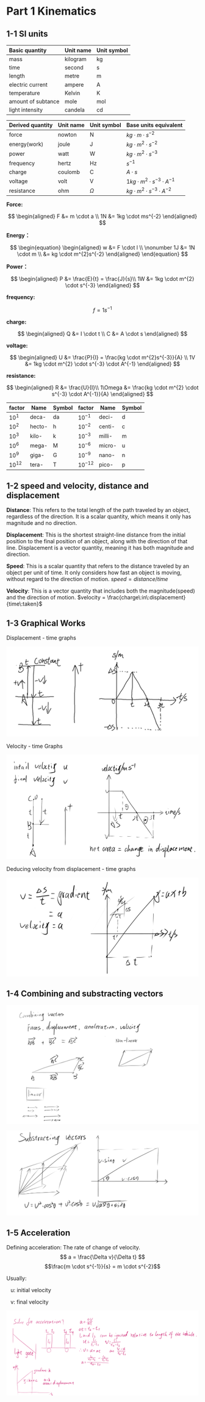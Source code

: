 # Part 1 Kinematics

## 1-1 SI units

| Basic quantity     | Unit name | Unit symbol |
|:------------------ | --------- |:----------- |
| mass               | kilogram  | kg          |
| time               | second    | s           |
| length             | metre     | m           |
| electric current   | ampere    | A           |
| temperature        | Kelvin    | K           |
| amount of subtance | mole      | mol         |
| light intensity    | candela   | cd          |

| Derived quantity | Unit name | Unit symbol | Base units equivalent                       |
| ---------------- | --------- | ----------- | ------------------------------------------- |
| force            | nowton    | N           | $kg \cdot m \cdot s^{-2}$                   |
| energy(work)     | joule     | J           | $kg \cdot m^{2} \cdot s^{-2}$               |
| power            | watt      | W           | $kg \cdot m^{2} \cdot s^{-3}$               |
| frequency        | hertz     | Hz          | $s^{-1}$                                    |
| charge           | coulomb   | C           | $A \cdot s$                                 |
| voltage          | volt      | V           | $1kg \cdot m^{2} \cdot s^{-3} \cdot A^{-1}$ |
| resistance       | ohm       | $\Omega$    | $kg \cdot m^{2} \cdot s^{-3} \cdot A^{-2}$  |

**Force:**

$$
\begin{aligned} 
F &= m \cdot a \\
1N &= 1kg \cdot ms^{-2}
\end{aligned}
$$

**Energy：**

$$
\begin{equation} 
\begin{aligned} 
  w &= F \cdot l \\ \nonumber
 1J &= 1N \cdot m \\
&= kg \cdot m^{2}s^{-2}
\end{aligned}
\end{equation}
$$

**Power：**

$$
\begin{aligned}
P &= \frac{E}{t} = \frac{J}{s}\\
1W &= 1kg \cdot m^{2} \cdot s^{-3}
\end{aligned}
$$

**frequency:**

$$
f = 1s^{-1}
$$

**charge:**

$$
\begin{aligned}
Q &= I \cdot t \\
C &= A \cdot s
\end{aligned}
$$

**voltage:**

$$
\begin{aligned}
U &= \frac{P}{I} = \frac{kg \cdot m^{2}s^{-3}}{A} \\
1V &= 1kg \cdot m^{2} \cdot s^{-3} \cdot A^{-1}
\end{aligned}
$$

**resistance:**

$$
\begin{aligned}
R &= \frac{U}{I}\\
1\Omega &= \frac{kg \cdot m^{2} \cdot s^{-3} \cdot A^{-1}}{A}
\end{aligned}
$$

| factor    | Name   | Symbol | factor     | Name   | Symbol |
| --------- | ------ | ------ | ---------- | ------ | ------ |
| $10^1$    | deca-  | da     | $10^{-1}$  | deci-  | d      |
| $10^2$    | hecto- | h      | $10^{-2}$  | centi- | c      |
| $10^3$    | kilo-  | k      | $10^{-3}$  | milli- | m      |
| $10^6$    | mega-  | M      | $10^{-6}$  | micro- | u      |
| $10^9$    | giga-  | G      | $10^{-9}$  | nano-  | n      |
| $10^{12}$ | tera-  | T      | $10^{-12}$ | pico-  | p      |

## 1-2 speed and velocity, distance and displacement

**Distance**: This refers to the total length of the path traveled by an object, regardless of the direction. It is a scalar quantity, which means it only has magnitude and no direction.

**Displacement**: This is the shortest straight-line distance from the initial position to the final position of an object, along with the direction of that line. Displacement is a vector quantity, meaning it has both magnitude and direction.

**Speed**: This is a scalar quantity that refers to the distance traveled by an object per unit of time. It only considers how fast an object is moving, without regard to the direction of motion. $speed = distance / time$

**Velocity**: This is a vector quantity that includes both the magnitude(speed) and the direction of motion.  $velocity = \frac{charge\:in\:displacement}{time\:taken}$

## 1-3 Graphical Works

Displacement - time graphs

![](./Assets/img/Physics/displacement.png)

Velocity - time Graphs

![](./Assets/img/Physics/velocity_graphical.png)

Deducing velocity from displacement - time graphs

![](./Assets/img/Physics/constant_velocity.png)

## 1-4 Combining and substracting vectors

![](./Assets/img/Physics/combining_vectors.png)

![](./Assets/img/Physics/substracting_Vectors.png)

## 1-5 Acceleration

Defining acceleration: The rate of change of velocity. 
$$ a = \frac{\Delta v}{\Delta t} $$
$$\frac{m \cdot s^{-1}}{s} = m \cdot s^{-2}$$

Usually:

&ensp; u: initial velocity

&ensp; v: final velocity

![](./Assets/img/Physics/acceleration.png)


































